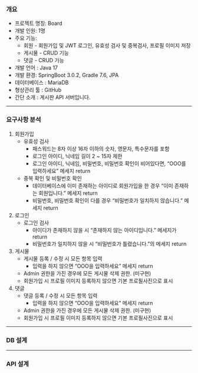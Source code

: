 ### 개요

- 프로젝트 명칭: Board
- 개발 인원: 1명
- 주요 기능:
    - 회원 - 회원가입 및 JWT 로그인, 유효성 검사 및 중복검사, 프로필 이미지 저장
    - 게시물 - CRUD 기능
    - 댓글 - CRUD 기능
- 개발 언어 : Java 17
- 개발 환경: SpringBoot 3.0.2, Gradle 7.6, JPA
- 데이터베이스 : MariaDB
- 형상관리 툴 : GitHub
- 간단 소개 : 게시판 API 서버입니다.

---

### 요구사항 분석

1. 회원가입
    - 유효성 검사
        - 패스워드는 8자 이상 16자 이하의 숫자, 영문자, 특수문자를 포함
        - 로그인 아이디, 닉네임 길이 2 ~ 15자 제한
        - 로그인 아이디, 닉네임, 비밀번호, 비밀번호 확인이 비어있다면, “OOO를 입력하세요” 메세지 return
    - 중복 확인 및 비밀번호 확인
        - 데이터베이스에 이미 존재하는 아이디로 회원가입을 한 경우 “이미 존재하는 회원입니다.” 메세지 return
        - 비밀번호, 비밀번호 확인이 다를 경우 “비밀번호가 일치하지 않습니다.” 메세지 return
2. 로그인
    - 로그인 검사 
        - 아이디가 존재하지 않을 시 “존재하지 않는 아이디입니다.” 메세지가 return
        - 비밀번호가 일치하지 않을 시 “비밀번호가 틀렸습니다.”의 메세지 return
3. 게시물
    - 게시물 등록 / 수정 시 모든 항목 입력
        - 입력을 하지 않으면 “OOO을 입력하세요” 메세지 return
    - Admin 권한을 가진 경우에 모든 게시물 삭제 권한. (미구현)
    - 회원가입 시 프로필 이미지 등록하지 않으면 기본 프로필사진으로 표시
4. 댓글
    - 댓글 등록 / 수정 시 모든 항목 입력
        - 입력을 하지 않으면 “OOO을 입력하세요” 메세지 return
    - Admin 권한을 가진 경우에 모든 게시물 삭제 권한. (미구현)
    - 회원가입 시 프로필 이미지 등록하지 않으면 기본 프로필사진으로 표시

---

### DB 설계
        

---

### API 설계

